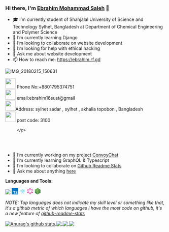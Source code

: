### Hi there, I'm [Ebrahim Mohammad Saleh](https://ebrahimbd.github.io) 👋



- 🎓 I’m currently student of Shahjalal University of Science and Technology Sylhet, Bangladesh at Department of Chemical Engineering and Polymer                       Science  
- 🌱 I’m currently learning Django
- 👯 I’m looking to collaborate on website development
- 🤔 I’m looking for help with ethical hacking
- 💬 Ask me about website development
- 📫 How to reach me: https://ebrahim.rf.gd

![IMG_20180215_150631](https://user-images.githubusercontent.com/67005999/97183104-8dcec080-17c7-11eb-8fec-8de4738969b8.jpg)



 <p id="ss">
           <img src="https://emojipedia-us.s3.dualstack.us-west-1.amazonaws.com/thumbs/320/google/110/telephone-receiver_1f4de.png" width="32" height="32"> Phone No:+8801795374751
          <br>
		    <img src="https://emojipedia-us.s3.dualstack.us-west-1.amazonaws.com/thumbs/320/htc/37/e-mail-symbol_1f4e7.png" width="32" height="32"> email:ebrahim16sust@gmail
          <br>
		   <img src="https://emojipedia-us.s3.dualstack.us-west-1.amazonaws.com/thumbs/320/twitter/31/house-building_1f3e0.png" width="32" height="32">Address: sylhet sadar , sylhet , akhalia topobon , Bangladesh
          <br>
		   <img src="https://emojipedia-us.s3.dualstack.us-west-1.amazonaws.com/thumbs/320/mozilla/36/closed-mailbox-with-lowered-flag_1f4ea.png" width="32" height="32"> post code: 3100
          
		 </p>
<br />
<br />


- 🔭 I’m currently working on my project [ConvoyChat](https://github.com/anuraghazra/convoychat)
- 🌱 I’m currently learning GraphQL & Typescript
- 👯 I’m looking to collaborate on [Github Readme Stats](https://github.com/anuraghazra/github-readme-stats)
- 💬 Ask me about anything [here](https://github.com/anuraghazra/anuraghazra/issues)

**Languages and Tools:**  

<code><img height="30" src="https://www.flaticon.com/svg/static/icons/svg/919/919827.svg"></code>
<code><img height="20" src="https://raw.githubusercontent.com/github/explore/80688e429a7d4ef2fca1e82350fe8e3517d3494d/topics/typescript/typescript.png"></code>
<code><img height="20" src="https://raw.githubusercontent.com/github/explore/80688e429a7d4ef2fca1e82350fe8e3517d3494d/topics/react/react.png"></code>
<code><img height="20" src="https://raw.githubusercontent.com/github/explore/5c058a388828bb5fde0bcafd4bc867b5bb3f26f3/topics/graphql/graphql.png"></code>
<code><img height="20" src="https://raw.githubusercontent.com/github/explore/80688e429a7d4ef2fca1e82350fe8e3517d3494d/topics/nodejs/nodejs.png"></code>    

<!--- 
  if you have forked this to use on your profile, 
  Change the `github-readme-stats.anuraghazra1.vercel.app` to `github-readme-stats.vercel.app` 
--->

<!-- Change the `github-readme-stats.anuraghazra1.vercel.app` to `github-readme-stats.vercel.app`  -->

*NOTE: Top languages does not indicate my skill level or something like that, it's a github metric of which languages i have the most code on github, it's a new feature of [github-readme-stats](https://github.com/anuraghazra/github-readme-stats)*


<a href="https://github.com/anuraghazra/github-readme-stats">
  <img align="center" src="https://github-readme-stats.anuraghazra1.vercel.app/api?username=anuraghazra&show_icons=true&include_all_commits=true&theme=radical" alt="Anurag's github stats" />
</a>
<a href="https://github.com/anuraghazra/github-readme-stats">
  <!-- Change the `github-readme-stats.anuraghazra1.vercel.app` to `github-readme-stats.vercel.app`  -->
  <img align="center" src="https://github-readme-stats.anuraghazra1.vercel.app/api/top-langs/?username=anuraghazra&layout=compact&theme=radical" />
</a>

<a href="https://github.com/anuraghazra/github-readme-stats">
  <!-- Change the `github-readme-stats.anuraghazra1.vercel.app` to `github-readme-stats.vercel.app`  -->
  <img align="center" src="https://github-readme-stats.anuraghazra1.vercel.app/api/pin/?username=anuraghazra&repo=github-readme-stats&theme=radical" />
</a>    
<a href="https://github.com/anuraghazra/anuraghazra.github.io">
  <!-- Change the `github-readme-stats.anuraghazra1.vercel.app` to `github-readme-stats.vercel.app`  -->
  <img align="center" src="https://github-readme-stats.anuraghazra1.vercel.app/api/pin/?username=anuraghazra&repo=anuraghazra.github.io&theme=radical" />
</a>


